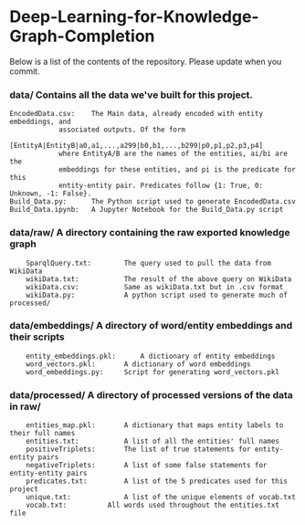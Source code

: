# Deep-Learning-for-Knowledge-Graph-Completion


Below is a list of the contents of the repository. Please update when you commit.
###  data/ Contains all the data we've built for this project. 
	EncodedData.csv:	The Main data, already encoded with entity embeddings, and 
				associated outputs. Of the form 
				[EntityA|EntityB|a0,a1,...,a299|b0,b1,...,b299|p0,p1,p2,p3,p4]
				where EntityA/B are the names of the entities, ai/bi are the 
				embeddings for these entities, and pi is the predicate for this
				entity-entity pair. Predicates follow {1: True, 0: Unknown, -1: False}.
	Build_Data.py:	  	The Python script used to generate EncodedData.csv
	Build_Data.ipynb: 	A Jupyter Notebook for the Build_Data.py script

###		data/raw/		  	A directory containing the raw exported knowledge graph
		SparqlQuery.txt:		The query used to pull the data from WikiData
		wikiData.txt:			The result of the above query on WikiData
		wikiData.csv:			Same as wikiData.txt but in .csv format
		wikiData.py:			A python script used to generate much of processed/

### 	data/embeddings/	A directory of word/entity embeddings and their scripts
		entity_embeddings.pkl:  	A dictionary of entity embeddings
		word_vectors.pkl:		A dictionary of word embeddings
		word_embeddings.py:		Script for generating word_vectors.pkl

###		data/processed/	  	A directory of processed versions of the data in raw/
		entities_map.pkl:		A dictionary that maps entity labels to their full names
		entities.txt:			A list of all the entities' full names
		positiveTriplets: 		The list of true statements for entity-entity pairs
		negativeTriplets:		A list of some false statements for entity-entity pairs
		predicates.txt: 		A list of the 5 predicates used for this project
		unique.txt: 			A list of the unique elements of vocab.txt
		vocab.txt: 			All words used throughout the entities.txt file



